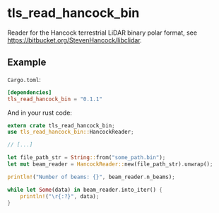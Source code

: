 # tls_read_hancock_bin

Reader for the Hancock terrestrial LiDAR binary polar format, see https://bitbucket.org/StevenHancock/libclidar.

## Example

`Cargo.toml`:
```toml
[dependencies]
tls_read_hancock_bin = "0.1.1"
```

And in your rust code:
```rust
extern crate tls_read_hancock_bin;
use tls_read_hancock_bin::HancockReader;

// [...]

let file_path_str = String::from("some_path.bin");
let mut beam_reader = HancockReader::new(file_path_str).unwrap();

println!("Number of beams: {}", beam_reader.n_beams);

while let Some(data) in beam_reader.into_iter() {
    println!("\r{:?}", data);
}

```
